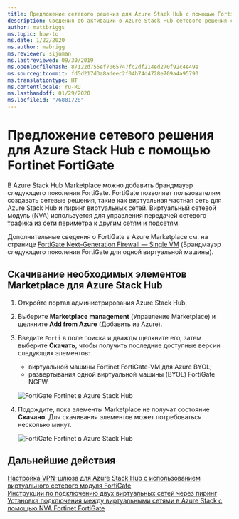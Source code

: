 ```yaml
---
title: Предложение сетевого решения для Azure Stack Hub с помощью Fortinet FortiGate
description: Сведения об активации в Azure Stack Hub сетевого решения с помощью Fortinet FortiGate
author: mattbriggs
ms.topic: how-to
ms.date: 1/22/2020
ms.author: mabrigg
ms.reviewer: sijuman
ms.lastreviewed: 09/30/2019
ms.openlocfilehash: 87122d755ef7065747fc2df214ed270f92c4e49e
ms.sourcegitcommit: fd5d217d3a8adeec2f04b74d4728e709a4a95790
ms.translationtype: HT
ms.contentlocale: ru-RU
ms.lasthandoff: 01/29/2020
ms.locfileid: "76881728"
---
```

# <a name="offer-a-network-solution-in-azure-stack-hub-with-fortinet-fortigate"></a>Предложение сетевого решения для Azure Stack Hub с помощью Fortinet FortiGate

В Azure Stack Hub Marketplace можно добавить брандмауэр следующего поколения FortiGate. FortiGate позволяет пользователям создавать сетевые решения, такие как виртуальная частная сеть для Azure Stack Hub и пиринг виртуальных сетей. Виртуальный сетевой модуль (NVA) используется для управления передачей сетевого трафика из сети периметра к другим сетям и подсетям. 

Дополнительные сведения о FortiGate в Azure Marketplace см. на странице [FortiGate Next-Generation Firewall — Single VM](https://azuremarketplace.microsoft.com/marketplace/apps/fortinet.fortinet-FortiGate-singlevm) (Брандмауэр следующего поколения FortiGate для одной виртуальной машины).

## <a name="download-the-required-azure-stack-hub-marketplace-items"></a>Скачивание необходимых элементов Marketplace для Azure Stack Hub

1.  Откройте портал администрирования Azure Stack Hub.

2.  Выберите **Marketplace management** (Управление Marketplace) и щелкните **Add from Azure** (Добавить из Azure).

3. Введите `Forti` в поле поиска и дважды щелкните его, затем выберите **Скачать**, чтобы получить последние доступные версии следующих элементов: 
    - виртуальной машины Fortinet FortiGate-VM для Azure BYOL;
    - развертывания одной виртуальной машины (BYOL) FortiGate NGFW.

    ![FortiGate Fortinet в Azure Stack Hub](./media/azure-stack-network-solutions-enable/azure-stack-marketplace-FortiGate-fortinet.png)

2.  Подождите, пока элементы Marketplace не получат состояние **Скачано**. Для скачивания элементов может потребоваться несколько минут.

    ![FortiGate Fortinet в Azure Stack Hub](./media/azure-stack-network-solutions-enable/image4.png)

## <a name="next-steps"></a>Дальнейшие действия

[Настройка VPN-шлюза для Azure Stack Hub с использованием виртуального сетевого модуля FortiGate](../user/azure-stack-network-howto-vnet-to-onprem.md)  
[Инструкции по подключению двух виртуальных сетей через пиринг](../user/azure-stack-network-howto-vnet-to-vnet.md)  
[Установка подключения между виртуальными сетями в Azure Stack с помощью NVA Fortinet FortiGate](../user/azure-stack-network-howto-vnet-to-vnet-stacks.md)  
